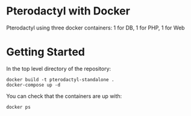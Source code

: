 # Pterodactyl with Docker
Pterodactyl using three docker containers: 1 for DB, 1 for PHP, 1 for Web

# Getting Started
In the top level directory of the repository:
```
docker build -t pterodactyl-standalone .
docker-compose up -d
```

You can check that the containers are up with:
```
docker ps
```